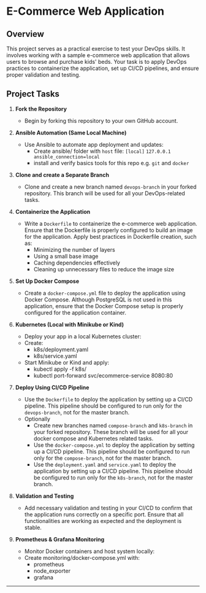 # E-Commerce Web Application

## Overview

This project serves as a practical exercise to test your DevOps skills. It involves working with a sample e-commerce web application that allows users to browse and purchase kids' beds. Your task is to apply DevOps practices to containerize the application, set up CI/CD pipelines, and ensure proper validation and testing.

## Project Tasks

1. **Fork the Repository**
   - Begin by forking this repository to your own GitHub account.
     
2. **Ansible Automation (Same Local Machine)**
   - Use Ansible to automate app deployment and updates:
     - Create ansible/ folder with `host` file:
       `[local]`
       `127.0.0.1 ansible_connection=local`
     - install and verify basics tools for this repo e.g. `git` and `docker`

3. **Clone and create a Separate Branch**
   - Clone and create a new branch named `devops-branch` in your forked repository. This branch will be used for all your DevOps-related tasks.

4. **Containerize the Application**
   - Write a `Dockerfile` to containerize the e-commerce web application. Ensure that the Dockerfile is properly configured to build an image for the application. Apply best practices in Dockerfile creation, such as:
     - Minimizing the number of layers
     - Using a small base image
     - Caching dependencies effectively
     - Cleaning up unnecessary files to reduce the image size 

5. **Set Up Docker Compose**
   - Create a `docker-compose.yml` file to deploy the application using Docker Compose. Although PostgreSQL is not used in this application, ensure that the Docker Compose setup is properly configured for the application container.

6. **Kubernetes (Local with Minikube or Kind)**
   - Deploy your app in a local Kubernetes cluster:
   - Create:
     - k8s/deployment.yaml
     - k8s/service.yaml
   - Start Minikube or Kind and apply:
     - kubectl apply -f k8s/
     - kubectl port-forward svc/ecommerce-service 8080:80

7. **Deploy Using CI/CD Pipeline**
   - Use the `Dockerfile` to deploy the application by setting up a CI/CD pipeline. This pipeline should be configured to run only for the `devops-branch`, not for the master branch.
   - Optionally
     - Create new branches named `compose-branch` and `k8s-branch` in your forked repository. These branch will be used for all your docker compose and Kubernetes related tasks.
     - Use the `docker-compose.yml` to deploy the application by setting up a CI/CD pipeline. This pipeline should be configured to run only for the `compose-branch`, not for the master branch.
     - Use the `deployment.yaml` and `service.yaml` to deploy the application by setting up a CI/CD pipeline. This pipeline should be configured to run only for the `k8s-branch`, not for the master branch.

8. **Validation and Testing**
   - Add necessary validation and testing in your CI/CD to confirm that the application runs correctly on a specific port. Ensure that all functionalities are working as expected and the deployment is stable.

9. **Prometheus & Grafana Monitoring**
   - Monitor Docker containers and host system locally:
   - Create monitoring/docker-compose.yml with:
     - prometheus
     - node_exporter
     - grafana
___
